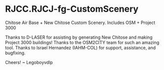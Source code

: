 # RJCC.RJCJ-fg-CustomScenery
Chitose Air Base + New Chitose Custom Scenery. Includes OSM + Project 3000

Thanks to D-LASER for assisting by generating New Chitose and making Project 3000 buildings!
Thanks to the OSM2CITY team for such an amazing tool.
Thanks to Israel Hernandez (IAHM-COL) for support, assistance, and bugfixing.

Cheers!
~ Legoboyvdlp